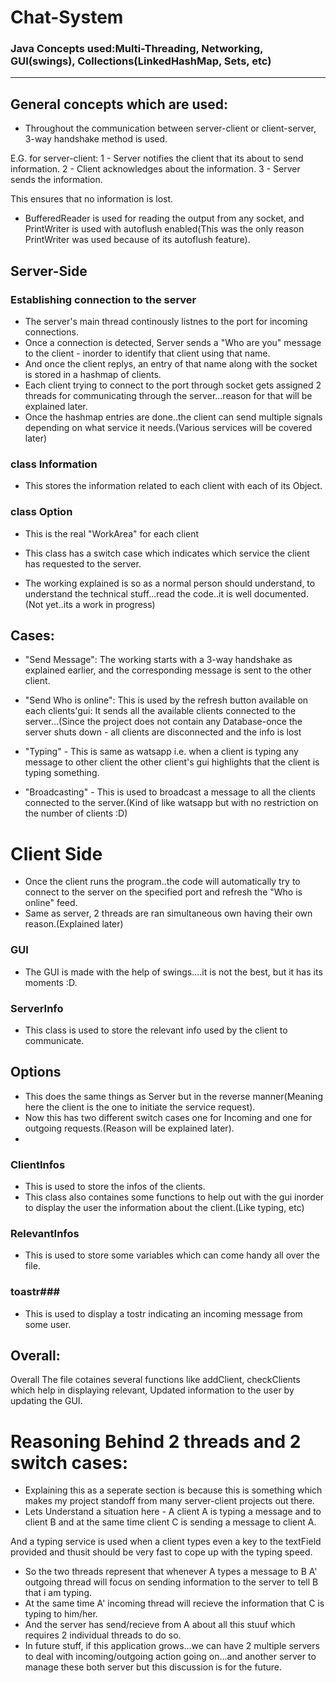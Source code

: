 # Chat-System

### Java Concepts used:Multi-Threading, Networking, GUI(swings), Collections(LinkedHashMap, Sets, etc) ###

---
## General concepts which are used:
- Throughout the communication between server-client or client-server, 3-way handshake method is used.

E.G. for server-client:
1 - Server notifies the client that its about to send information.
2 - Client acknowledges about the information.
3 - Server sends the information.

This ensures that no information is lost.

- BufferedReader is used for reading the output from any socket, and PrintWriter is used with autoflush enabled(This was the only reason PrintWriter was used because of its autoflush feature).


## Server-Side

### Establishing connection to the server ###

- The server's main thread continously listnes to the port for incoming connections.
- Once a connection is detected, Server sends a "Who are you" message to the client - inorder to identify that client using that name.
- And once the client replys, an entry of that name along with the socket is stored in a hashmap of clients.
- Each client trying to connect to the port through socket gets assigned 2 threads for communicating through the server...reason for that will be explained later.
- Once the hashmap entries are done..the client can send multiple signals depending on what service it needs.(Various services will be covered later)

### class Information ###
- This stores the information related to each client with each of its Object.

### class Option ###
- This is the real "WorkArea" for each client

- This class has a switch case which indicates which service the client has requested to the server.

- The working explained is so as a normal person should understand, to understand the technical stuff...read the code..it is well documented.(Not yet..its a work in progress)

## Cases:

- "Send Message": The working starts with a 3-way handshake as explained earlier, and the corresponding message is sent to the other client.
- "Send Who is online": This is used by the refresh button available on each clients'gui: It sends all the available clients connected to the server...(Since the project does not
contain any Database-once the server shuts down - all clients are disconnected and the info is lost

- "Typing" - This is same as watsapp i.e. when a client is typing any message to other client the other client's gui highlights that the client is typing something.

- "Broadcasting" - This is used to broadcast a message to all the clients connected to the server.(Kind of like watsapp but with no restriction on the number of clients :D)

# Client Side

- Once the client runs the program..the code will automatically try to connect to the server on the specified port and refresh the "Who is online" feed.
- Same as server, 2 threads are ran simultaneous own having their own reason.(Explained later)

### GUI ###

- The GUI is made with the help of swings....it is not the best, but it has its moments :D.

### ServerInfo ###

- This class is used to store the relevant info used by the client to communicate.

## Options ###

- This does the same things as Server but in the reverse manner(Meaning here the client is the one to initiate the service request).
- Now this has two different switch cases one for Incoming and one for outgoing requests.(Reason will be explained later).
- 

### ClientInfos ###
- This is used to store the infos of the clients.
- This class also containes some functions to help out with the gui inorder to display the user the information about the client.(Like typing, etc)

### RelevantInfos ###
- This is used to store some variables which can come handy all over the file.


### toastr###

- This is used to display a tostr indicating an incoming message from some user.


## Overall:
Overall The file cotaines several functions like addClient, checkClients which help in displaying relevant, Updated information to the user by updating the GUI.

# Reasoning Behind 2 threads and 2 switch cases:
- Explaining this as a seperate section is because this is something which makes my project standoff from many server-client projects out there.
- Lets Understand a situation here - 
A client A is typing a message and to client B and at the same time client C is sending a message to client A.

And a typing service is used when a client types even a key to the textField provided and thusit should be very fast to cope up with the typing speed.

- So the two threads represent that whenever A types a message to B A' outgoing thread will focus on sending information to the server to tell B that i am typing.
- At the same time A' incoming thread will recieve the information that C is typing to him/her.
- And the server has send/recieve from A about all this stuuf which requires 2 individual threads to do so.
- In future stuff, if this application grows...we can have 2 multiple servers to deal with incoming/outgoing action going on...and another server to manage these both server
but this discussion is for the future.



